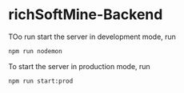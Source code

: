 # richSoftMine-Backend

TOo run start the server in development mode, run

```sh
npm run nodemon
```

To start the server in production mode, run

```sn
npm run start:prod
```
